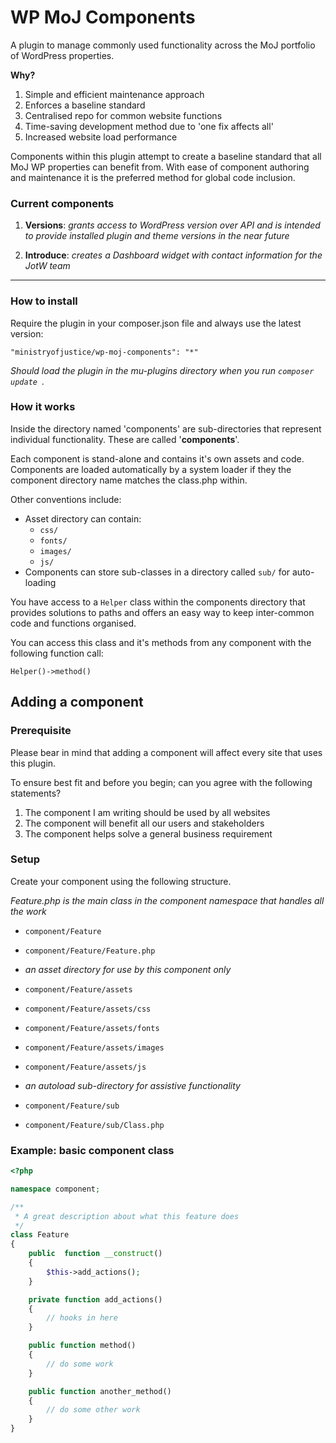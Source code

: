 # WP MoJ Components
A plugin to manage commonly used functionality across the MoJ portfolio of WordPress properties.

**Why?**
 1. Simple and efficient maintenance approach
 2. Enforces a baseline standard
 3. Centralised repo for common website functions
 4. Time-saving development method due to 'one fix affects all'
 5. Increased website load performance  

Components within this plugin attempt to create a baseline standard that all MoJ WP properties can benefit from. With ease of component authoring and maintenance it is the preferred method for global code inclusion.

### Current components

1. **Versions**:
*grants access to WordPress version over API and is intended to provide installed plugin and theme versions in the near future*

2. **Introduce**:
*creates a Dashboard widget with contact information for the JotW team* 

------

### How to install

Require the plugin in your composer.json file and always use the latest version:

`"ministryofjustice/wp-moj-components": "*"`

*Should load the plugin in the mu-plugins directory when you run `composer update `.*

### How it works
Inside the directory named 'components' are sub-directories that represent individual functionality. These are called '**components**'.

Each component is stand-alone and contains it's own assets and code. Components are loaded automatically by a system loader if they the component directory name matches the class.php within.

Other conventions include:

- Asset directory can contain: 
  - `css/`
  - `fonts/`
  - `images/`
  - `js/`
- Components can store sub-classes in a directory called `sub/` for auto-loading

You have access to a `Helper` class within the components directory that provides solutions to paths and offers an easy way to keep inter-common code and functions organised.

You can access this class and it's methods from any component with the following function call:

`Helper()->method()`  

## Adding a component
### Prerequisite 
Please bear in mind that adding a component will affect every site that uses this plugin.

To ensure best fit and before you begin; can you agree with the following statements?

1. The component I am writing should be used by all websites
2. The component will benefit all our users and stakeholders
3. The component helps solve a general business requirement


### Setup
Create your component using the following structure.

*Feature.php is the main class in the component namespace that handles all the work*
- `component/Feature`
- `component/Feature/Feature.php`


- *an asset directory for use by this component only*
- `component/Feature/assets`
- `component/Feature/assets/css`
- `component/Feature/assets/fonts`
- `component/Feature/assets/images`
- `component/Feature/assets/js`


- *an autoload sub-directory for assistive functionality*
- `component/Feature/sub`
- `component/Feature/sub/Class.php`


### Example: basic component class
```php
<?php

namespace component;

/**
 * A great description about what this feature does
 */
class Feature
{
    public  function __construct()
    {
        $this->add_actions();
    }

    private function add_actions()
    {
        // hooks in here
    }

    public function method()
    {
        // do some work
    }

    public function another_method()
    {
        // do some other work
    }
}

